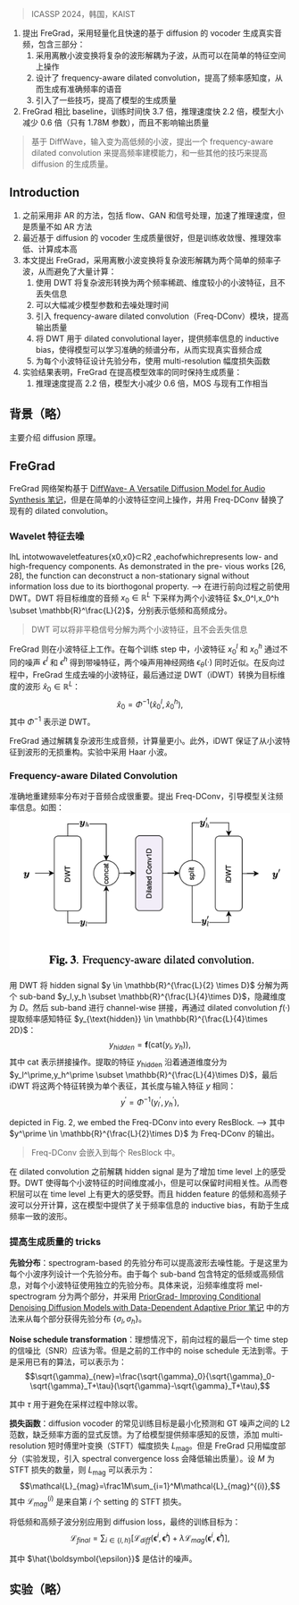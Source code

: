 >  ICASSP 2024，韩国，KAIST

1. 提出 FreGrad，采用轻量化且快速的基于 diffusion 的 vocoder 生成真实音频，包含三部分：
	1. 采用离散小波变换将复杂的波形解耦为子波，从而可以在简单的特征空间上操作
    2. 设计了 frequency-aware dilated convolution，提高了频率感知度，从而生成有准确频率的语音
    3. 引入了一些技巧，提高了模型的生成质量
2. FreGrad 相比 baseline，训练时间快 3.7 倍，推理速度快 2.2 倍，模型大小减少 0.6 倍（只有 1.78M 参数），而且不影响输出质量

> 基于 DiffWave，输入变为高低频的小波，提出一个 frequency-aware dilated convolution 来提高频率建模能力，和一些其他的技巧来提高 diffusion 的生成质量。

## Introduction

1. 之前采用非 AR 的方法，包括 flow、GAN 和信号处理，加速了推理速度，但是质量不如 AR 方法
2. 最近基于 diffusion 的 vocoder 生成质量很好，但是训练收敛慢、推理效率低、计算成本高
3. 本文提出 FreGrad，采用离散小波变换将复杂波形解耦为两个简单的频率子波，从而避免了大量计算：
    1. 使用 DWT 将复杂波形转换为两个频率稀疏、维度较小的小波特征，且不丢失信息
    2. 可以大幅减少模型参数和去噪处理时间
    3. 引入 frequency-aware dilated convolution（Freq-DConv）模块，提高输出质量
    4. 将 DWT 用于 dilated convolutional layer，提供频率信息的 inductive bias，使得模型可以学习准确的频谱分布，从而实现真实音频合成
    5. 为每个小波特征设计先验分布，使用 multi-resolution 幅度损失函数
4. 实验结果表明，FreGrad 在提高模型效率的同时保持生成质量：
    1. 推理速度提高 2.2 倍，模型大小减少 0.6 倍，MOS 与现有工作相当

## 背景（略）

主要介绍 diffusion 原理。

## FreGrad

FreGrad 网络架构基于 [DiffWave- A Versatile Diffusion Model for Audio Synthesis 笔记](../DiffWave-%20A%20Versatile%20Diffusion%20Model%20for%20Audio%20Synthesis%20笔记.md)，但是在简单的小波特征空间上操作，并用 Freq-DConv 替换了现有的 dilated convolution。

### Wavelet 特征去噪

lhL intotwowaveletfeatures{x0,x0}⊂R2 ,eachofwhichrepresents
low- and high-frequency components. As demonstrated in the pre- vious works [26, 28], the function can deconstruct a non-stationary signal without information loss due to its biorthogonal property. -->
在进行前向过程之前使用 DWT。DWT 将目标维度的音频 $x_0 \in \mathbb{R}^L$ 下采样为两个小波特征 $x_0^l,x_0^h \subset \mathbb{R}^\frac{L}{2}$，分别表示低频和高频成分。
> DWT 可以将非平稳信号分解为两个小波特征，且不会丢失信息

FreGrad 则在小波特征上工作。在每个训练 step 中，小波特征 $x_0^l$ 和 $x_0^h$ 通过不同的噪声 $\epsilon^l$ 和 $\epsilon^h$ 得到带噪特征，两个噪声用神经网络 $\epsilon_\theta(·)$ 同时近似。在反向过程中，FreGrad 生成去噪的小波特征，最后通过逆 DWT（iDWT）转换为目标维度的波形 $\hat{x}_0 \in \mathbb{R}^L$：
$${\hat{x}}_0=\Phi^{-1}({\hat{x}}_0^l,{\hat{x}}_0^h),$$
其中 $\Phi^{-1}$ 表示逆 DWT。

FreGrad 通过解耦复杂波形生成音频，计算量更小。此外，iDWT 保证了从小波特征到波形的无损重构。实验中采用 Haar 小波。

### Frequency-aware Dilated Convolution

准确地重建频率分布对于音频合成很重要。提出 Freq-DConv，引导模型关注频率信息。如图：
![](image/Pasted%20image%2020240329102337.png)

用 DWT 将 hidden signal $y \in \mathbb{R}^{\frac{L}{2} \times D}$ 分解为两个 sub-band $y_l,y_h \subset \mathbb{R}^{\frac{L}{4}\times D}$，隐藏维度为 $D$。然后 sub-band 进行 channel-wise 拼接，再通过 dilated convolution $f(·)$ 提取频率感知特征 $y_{\text{hidden}} \in \mathbb{R}^{\frac{L}{4}\times 2D}$：
$${y}_{hidden}=\mathbf{f}(\mathsf{cat}({y}_l,{y}_h)),$$
其中 $\mathsf{cat}$ 表示拼接操作。提取的特征 $y_{\text{hidden}}$ 沿着通道维度分为 $y_l^\prime,y_h^\prime \subset \mathbb{R}^{\frac{L}{4}\times D}$，最后 iDWT 将这两个特征转换为单个表征，其长度与输入特征 $y$ 相同：
$$y^{\prime}=\Phi^{-1}({y}_l^{\prime},{y}_h^{\prime}),$$

depicted in Fig. 2, we embed the Freq-DConv into every ResBlock. -->
其中 $y^\prime \in \mathbb{R}^{\frac{L}{2}\times D}$ 为 Freq-DConv 的输出。
> Freq-DConv 会嵌入到每个 ResBlock 中。

在 dilated convolution 之前解耦 hidden signal 是为了增加 time level 上的感受野。DWT 使得每个小波特征的时间维度减小，但是可以保留时间相关性。从而卷积层可以在 time level 上有更大的感受野。而且 hidden feature 的低频和高频子波可以分开计算，这在模型中提供了关于频率信息的 inductive bias，有助于生成频率一致的波形。

### 提高生成质量的 tricks

**先验分布**：spectrogram-based 的先验分布可以提高波形去噪性能。于是这里为每个小波序列设计一个先验分布。由于每个 sub-band 包含特定的低频或高频信息，对每个小波特征使用独立的先验分布。具体来说，沿频率维度将 mel-spectrogram 分为两个部分，并采用 [PriorGrad- Improving Conditional Denoising Diffusion Models with Data-Dependent Adaptive Prior 笔记](../../其他文章/PriorGrad-%20Improving%20Conditional%20Denoising%20Diffusion%20Models%20with%20Data-Dependent%20Adaptive%20Prior%20笔记.md) 中的方法来从每个部分获得先验分布 $\{\sigma_l,\sigma_h\}$。

**Noise schedule transformation**：理想情况下，前向过程的最后一个 time step 的信噪比（SNR）应该为零。但是之前的工作中的 noise schedule 无法到零。于是采用已有的算法，可以表示为：
$$\sqrt{\gamma}_{new}=\frac{\sqrt{\gamma}_0}{\sqrt{\gamma}_0-\sqrt{\gamma}_T+\tau}(\sqrt{\gamma}-\sqrt{\gamma}_T+\tau),$$

其中 $\tau$ 用于避免在采样过程中除以零。

**损失函数**：diffusion vocoder 的常见训练目标是最小化预测和 GT 噪声之间的 L2 范数，缺乏频率方面的显式反馈。为了给模型提供频率感知的反馈，添加 multi-resolution 短时傅里叶变换（STFT）幅度损失 $L_{\text{mag}}$。但是 FreGrad 只用幅度部分（实验发现，引入 spectral convergence loss 会降低输出质量）。设 $M$ 为 STFT 损失的数量，则 $L_{\text{mag}}$ 可以表示为：
$$\mathcal{L}_{mag}=\frac1M\sum_{i=1}^M\mathcal{L}_{mag}^{(i)},$$
其中 $\mathcal{L}_{mag}^{(i)}$ 是来自第 $i$ 个 setting 的 STFT 损失。

将低频和高频子波分别应用到 diffusion loss，最终的训练目标为：
$$\mathcal{L}_{final}=\sum_{i\in\{l,h\}}\left[\mathcal{L}_{diff}(\boldsymbol{\epsilon}^i,\boldsymbol{\hat{\epsilon}}^i)+\lambda\mathcal{L}_{mag}(\boldsymbol{\epsilon}^i,\boldsymbol{\hat{\epsilon}}^i)\right],$$

其中 $\hat{\boldsymbol{\epsilon}}$ 是估计的噪声。

## 实验（略）
